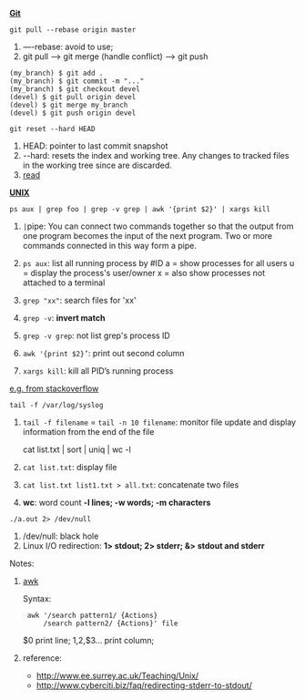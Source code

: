 [**Git**]()

	git pull --rebase origin master
1. —-rebase: avoid to use;
2. git pull --> git merge (handle conflict) --> git push
```
(my_branch) $ git add .
(my_branch) $ git commit -m "..."
(my_branch) $ git checkout devel
(devel) $ git pull origin devel
(devel) $ git merge my_branch
(devel) $ git push origin devel
```


	git reset --hard HEAD
1. HEAD: pointer to last commit snapshot
2. --hard: resets the index and working tree. Any changes to tracked files in the working tree since <commit> are discarded.
3. [read](http://stackoverflow.com/questions/4114095/how-to-revert-git-repository-to-a-previous-commit)

[**UNIX**](https://www.tjhsst.edu/~dhyatt/superap/unixcmd.html)

	ps aux | grep foo | grep -v grep | awk '{print $2}' | xargs kill

1. `|`pipe: You can connect two commands together so that the output from one program becomes the input of the next program. Two or more commands connected in this way form a pipe.
2. `ps aux`: list all running process by #ID
	a = show processes for all users
	u = display the process's user/owner
	x = also show processes not attached to a terminal

3. `grep "xx"`: search files for 'xx'

4. `grep -v`: **invert match**

5. `grep -v grep`: not list grep's process ID

4. `awk '{print $2}’`: print out second column

5. `xargs kill`: kill all PID’s running process

[e.g. from stackoverflow](http://stackoverflow.com/questions/3510673/find-and-kill-a-process-in-one-line-using-bash-and-regex)


	tail -f /var/log/syslog
1. `tail -f filename` = `tail -n 10 filename`: monitor file update and display information from the end of the file



	cat list.txt | sort | uniq | wc -l
1. `cat list.txt`: display file
2. `cat list.txt list1.txt > all.txt`: concatenate two files
3. **wc**: word count
	**-l lines; -w words; -m characters**


```
./a.out 2> /dev/null
```

1. /dev/null: black hole
2. Linux I/O redirection: **1> stdout; 2> stderr; &> stdout and stderr**

Notes:
1. [awk](http://blog.csdn.net/andyxm/article/details/5964071)

	Syntax:

		awk '/search pattern1/ {Actions}    
     		/search pattern2/ {Actions}' file

	$0 print line; $1,$2,$3... print column;
2. reference:

	- http://www.ee.surrey.ac.uk/Teaching/Unix/
	- http://www.cyberciti.biz/faq/redirecting-stderr-to-stdout/
